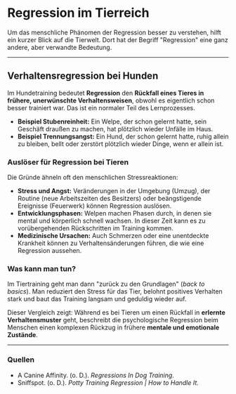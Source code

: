 # Regression im Tierreich

Um das menschliche Phänomen der Regression besser zu verstehen, hilft ein kurzer Blick auf die Tierwelt. Dort hat der Begriff "Regression" eine ganz andere, aber verwandte Bedeutung.

---

## Verhaltensregression bei Hunden

Im Hundetraining bedeutet **Regression** den **Rückfall eines Tieres in frühere, unerwünschte Verhaltensweisen**, obwohl es eigentlich schon besser trainiert war. Das ist ein normaler Teil des Lernprozesses.

* **Beispiel Stubenreinheit:** Ein Welpe, der schon gelernt hatte, sein Geschäft draußen zu machen, hat plötzlich wieder Unfälle im Haus.
* **Beispiel Trennungsangst:** Ein Hund, der schon gelernt hatte, ruhig allein zu bleiben, bellt oder zerstört plötzlich wieder Dinge, wenn er allein ist.

### Auslöser für Regression bei Tieren

Die Gründe ähneln oft den menschlichen Stressreaktionen:

* **Stress und Angst:** Veränderungen in der Umgebung (Umzug), der Routine (neue Arbeitszeiten des Besitzers) oder beängstigende Ereignisse (Feuerwerk) können Regression auslösen.
* **Entwicklungsphasen:** Welpen machen Phasen durch, in denen sie mental und körperlich schnell wachsen. In dieser Zeit kann es zu vorübergehenden Rückschritten im Training kommen.
* **Medizinische Ursachen:** Auch Schmerzen oder eine unentdeckte Krankheit können zu Verhaltensänderungen führen, die wie eine Regression aussehen.

### Was kann man tun?

Im Tiertraining geht man dann "zurück zu den Grundlagen" (*back to basics*). Man reduziert den Stress für das Tier, belohnt positives Verhalten stark und baut das Training langsam und geduldig wieder auf.

Dieser Vergleich zeigt: Während es bei Tieren um einen Rückfall in **erlernte Verhaltensmuster** geht, beschreibt die psychologische Regression beim Menschen einen komplexen Rückzug in frühere **mentale und emotionale Zustände**.

---

### **Quellen**

* A Canine Affinity. (o. D.). *Regressions In Dog Training*.
* Sniffspot. (o. D.). *Potty Training Regression | How to Handle It*. 